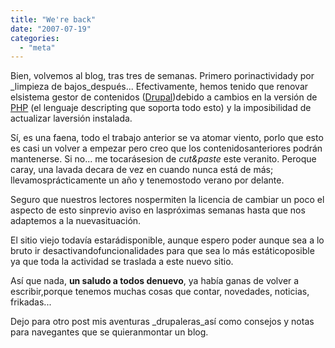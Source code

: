 ```yaml
---
title: "We're back"
date: "2007-07-19"
categories: 
  - "meta"
---
```


Bien, volvemos al blog, tras tres de semanas. Primero porinactividady por _limpieza de bajos_después... Efectivamente, hemos tenido que renovar elsistema gestor de contenidos ([Drupal](http://www.drupal.org))debido a cambios en la versión de [PHP](http://www.php.net) (el lenguaje descripting que soporta todo esto) y la imposibilidad de actualizar laversión instalada.

Sí, es una faena, todo el trabajo anterior se va atomar viento, porlo que esto es casi un volver a empezar pero creo que los contenidosanteriores podrán mantenerse. Si no... me tocarásesion de _cut&paste_ este veranito. Peroque caray, una lavada decara de vez en cuando nunca está de más; llevamosprácticamente un año y tenemostodo verano por delante. 

Seguro que nuestros lectores nospermiten la licencia de cambiar un poco el aspecto de esto sinprevio aviso en laspróximas semanas hasta que nos adaptemos a la nuevasituación.

El sitio viejo todavía estarádisponible, aunque espero poder aunque sea a lo bruto ir desactivandofuncionalidades para que sea lo más estáticoposible ya que toda la actividad se traslada a este nuevo sitio.

Así que nada, **un saludo a todos denuevo**, ya había ganas de volver a escribir,porque tenemos muchas cosas que contar, novedades, noticias, frikadas...

Dejo para otro post mis aventuras _drupaleras_así como consejos y notas para navegantes que se quieranmontar un blog.
